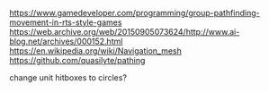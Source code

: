 https://www.gamedeveloper.com/programming/group-pathfinding-movement-in-rts-style-games
https://web.archive.org/web/20150905073624/http://www.ai-blog.net/archives/000152.html
https://en.wikipedia.org/wiki/Navigation_mesh
https://github.com/quasilyte/pathing

change unit hitboxes to circles?
